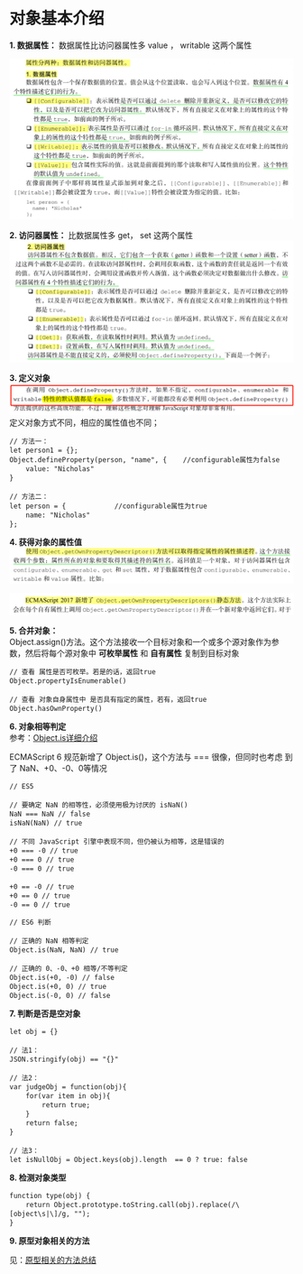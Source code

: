 # 对象基本介绍

**1. 数据属性：**
数据属性比访问器属性多 value ， writable 这两个属性

![数据属性](./icon/data_attribute.png)

**2. 访问器属性：**
比数据属性多 get， set 这两个属性
![访问器属性](./icon/access_attribute.png)

**3. 定义对象**
![定义对象](./icon/defineObject.png)
定义对象方式不同，相应的属性值也不同；
```JS
// 方法一：
let person1 = {};   
Object.defineProperty(person, "name", {    //configurable属性为false
    value: "Nicholas"
}

// 方法二：
let person = {            //configurable属性为true
    name: "Nicholas" 
};
```

**4. 获得对象的属性值**   
![获得对象的属性值1](./icon/getProperty.png)

![获得对象的属性值2](./icon/getProperty2.png)

**5. 合并对象：**  
Object.assign()方法。这个方法接收一个目标对象和一个或多个源对象作为参数，然后将每个源对象中 **可枚举属性** 和 **自有属性** 复制到目标对象

```JS
// 查看 属性是否可枚举。若是的话，返回true
Object.propertyIsEnumerable()  

// 查看 对象自身属性中 是否具有指定的属性，若有，返回true
Object.hasOwnProperty()
```

**6. 对象相等判定**  
参考：[Object.is详细介绍](../../常见手写题/1.2__Object.is.md)

ECMAScript 6 规范新增了 Object.is()，这个方法与 === 很像，但同时也考虑
到了 NaN、+0、-0、0等情况

```JS
// ES5

// 要确定 NaN 的相等性，必须使用极为讨厌的 isNaN()
NaN === NaN // false 
isNaN(NaN) // true

// 不同 JavaScript 引擎中表现不同，但仍被认为相等，这是错误的
+0 === -0 // true 
+0 === 0 // true 
-0 === 0 // true

+0 == -0 // true 
+0 == 0 // true 
-0 == 0 // true
```
```JS
// ES6 判断

// 正确的 NaN 相等判定
Object.is(NaN, NaN) // true

// 正确的 0、-0、+0 相等/不等判定
Object.is(+0, -0) // false 
Object.is(+0, 0) // true 
Object.is(-0, 0) // false
```

**7. 判断是否是空对象**
```JS
let obj = {}

// 法1：
JSON.stringify(obj) == "{}"

// 法2：
var judgeObj = function(obj){
    for(var item in obj){
        return true;
    }
    return false;
}

// 法3：
let isNullObj = Object.keys(obj).length  == 0 ? true: false
```

**8. 检测对象类型**
```JS
function type(obj) {
    return Object.prototype.toString.call(obj).replace(/\[object\s|\]/g, "");
}
```

**9. 原型对象相关的方法**

见：[原型相关的方法总结](https://github.com/1194964459/FE-Interview-Notebook/blob/main/JS/%E5%AF%B9%E8%B1%A1_%E7%B1%BB_%E9%9D%A2%E5%90%91%E5%AF%B9%E8%B1%A1/1.1_%E5%88%9B%E5%BB%BA%E5%AF%B9%E8%B1%A1.md)

